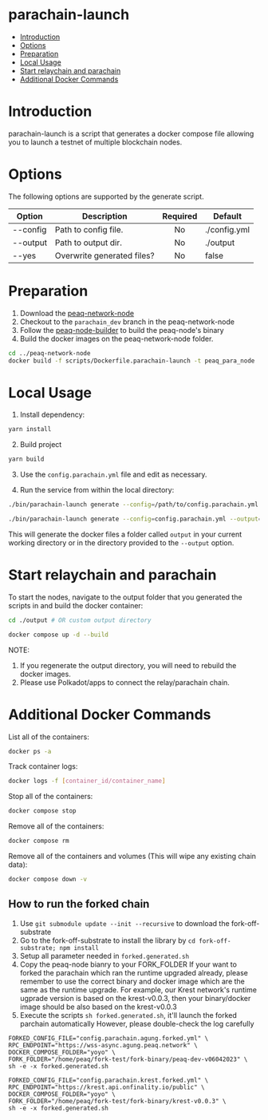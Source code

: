# parachain-launch

- [Introduction](#introduction)
- [Options](#options)
- [Preparation](#preparation)
- [Local Usage](#local-usage)
- [Start relaychain and parachain](#start-relaychain-and-parachain)
- [Additional Docker Commands](#additional-docker-commands)

# Introduction

parachain-launch is a script that generates a docker compose file allowing you to launch a testnet of multiple blockchain nodes.

# Options

The following options are supported by the generate script.

| Option        | Description                |Required            | Default      |
| ------------- |----------------------------|:------------------:|--------------|
| --config      | Path to config file.       | No                 | ./config.yml |
| --output      | Path to output dir.        | No                 | ./output     |
| --yes         | Overwrite generated files? | No                 | false        |

# Preparation

1. Download the [peaq-network-node](https://github.com/peaqnetwork/peaq-network-node)
2. Checkout to the `parachain_dev` branch in the peaq-network-node
3. Follow the [peaq-node-builder](https://github.com/peaqnetwork/peaq-node-builder) to build the peaq-node's binary
4. Build the docker images on the peaq-network-node folder.
```sh
cd ../peaq-network-node
docker build -f scripts/Dockerfile.parachain-launch -t peaq_para_node .
```

# Local Usage

1. Install dependency:

```sh
yarn install
```

2. Build project

```sh
yarn build
```

3. Use the `config.parachain.yml` file and edit as necessary.

4. Run the service from within the local directory:

```sh
./bin/parachain-launch generate --config=/path/to/config.parachain.yml [--yes] [--output=/path/to/output]
```

```sh
./bin/parachain-launch generate --config=config.parachain.yml --output=yoyo
```

This will generate the docker files a folder called `output` in your current working directory or in the directory provided to the `--output` option.

# Start relaychain and parachain

To start the nodes, navigate to the output folder that you generated the scripts in and build the docker container:

```sh
cd ./output # OR custom output directory

docker compose up -d --build
```

NOTE:

1. If you regenerate the output directory, you will need to rebuild the docker images.
2. Please use Polkadot/apps to connect the relay/parachain chain.

# Additional Docker Commands

List all of the containers:

```sh
docker ps -a
```

Track container logs:

```sh
docker logs -f [container_id/container_name]
```

Stop all of the containers:

```sh
docker compose stop
```

Remove all of the containers:

```sh
docker compose rm
```

Remove all of the containers and volumes (This will wipe any existing chain data):

```sh
docker compose down -v
```

## How to run the forked chain
1. Use `git submodule update --init --recursive` to download the fork-off-substrate
2. Go to the fork-off-substrate to install the library by `cd fork-off-substrate; npm install`
3. Setup all parameter needed in `forked.generated.sh`
4. Copy the peaq-node bianry to your FORK_FOLDER
If your want to forked the parachain which ran the runtime upgraded already, please remember to use the correct binary
and docker image which are the same as the runtime upgrade.
For example, our Krest network's runtime ugprade version is based on the krest-v0.0.3, then your binary/docker image
should be also based on the krest-v0.0.3
5. Execute the scripts `sh forked.generated.sh`, it'll launch the forked parchain automatically
However, please double-check the log carefully
```
FORKED_CONFIG_FILE="config.parachain.agung.forked.yml" \
RPC_ENDPOINT="https://wss-async.agung.peaq.network" \
DOCKER_COMPOSE_FOLDER="yoyo" \
FORK_FOLDER="/home/peaq/fork-test/fork-binary/peaq-dev-v06042023" \
sh -e -x forked.generated.sh

FORKED_CONFIG_FILE="config.parachain.krest.forked.yml" \
RPC_ENDPOINT="https://krest.api.onfinality.io/public" \
DOCKER_COMPOSE_FOLDER="yoyo" \
FORK_FOLDER="/home/peaq/fork-test/fork-binary/krest-v0.0.3" \
sh -e -x forked.generated.sh
```
